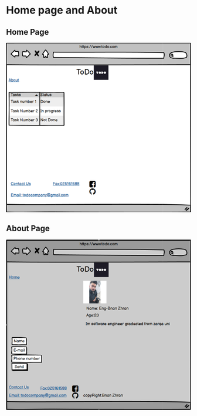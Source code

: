 # Home page and About

## Home Page
![](https://raw.githubusercontent.com/ebnanzhran/todo-project/main/Home%20page.PNG)

## About Page
![](https://raw.githubusercontent.com/ebnanzhran/todo-project/main/About%20page.PNG)